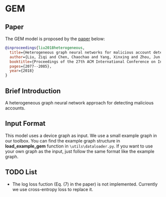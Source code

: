 
# GEM

## Paper
The GEM model is proposed by the [paper](https://arxiv.org/pdf/2002.12307.pdf) below:
```bibtex
@inproceedings{liu2018heterogeneous,
  title={Heterogeneous graph neural networks for malicious account detection},
  author={Liu, Ziqi and Chen, Chaochao and Yang, Xinxing and Zhou, Jun and Li, Xiaolong and Song, Le},
  booktitle={Proceedings of the 27th ACM International Conference on Information and Knowledge Management},
  pages={2077--2085},
  year={2018}
}
```


## Brief Introduction

A heterogeneous graph neural network approach for detecting malicious accounts.

## Input Format

This model uses a device graph as input. We use a small example graph in our toolbox. You can find the example graph structure in **load_example_gem** function in `\utils\dataloader.py`. If you want to use your own graph as the input, just follow the same format like the example graph. 

## TODO List

- The log loss fuction (Eq. (7) in the paper) is not implemented. Currently we use cross-entropy loss to replace it.


